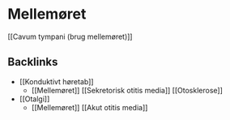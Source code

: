 # Mellemøret
[[Cavum tympani (brug mellemøret)]]

## Backlinks
* [[Konduktivt høretab]]
	* [[Mellemøret]]
	[[Sekretorisk otitis media]]
	[[Otosklerose]]
* [[Otalgi]]
	* [[Mellemøret]]
	[[Akut otitis media]]

<!-- {BearID:ADFF756C-7C9F-4505-BB4F-D34188504ACD-6575-0000042419E7DFA0} -->
